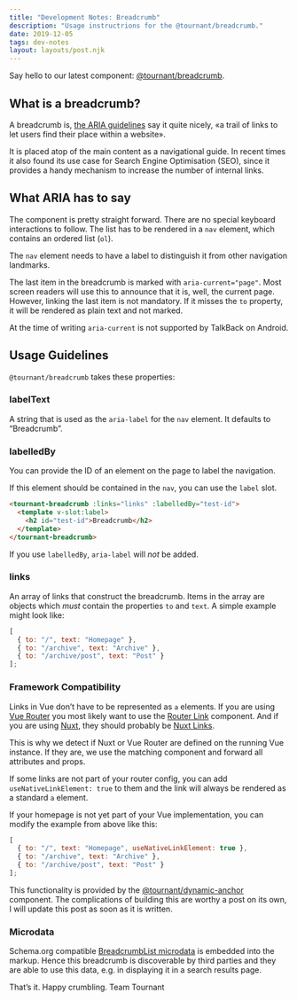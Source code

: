 ```yaml
---
title: "Development Notes: Breadcrumb"
description: "Usage instructrions for the @tournant/breadcrumb."
date: 2019-12-05
tags: dev-notes
layout: layouts/post.njk
---
```


Say hello to our latest component: [@tournant/breadcrumb](https://www.npmjs.com/package/@tournant/breadcrumb).

## What is a breadcrumb?

A breadcrumb is, [the ARIA guidelines](https://www.w3.org/TR/wai-aria-practices-1.1/#breadcrumb) say it quite nicely, «a trail of links to let users find their place within a website».

It is placed atop of the main content as a navigational guide. In recent times it also found its use case for Search Engine Optimisation (SEO), since it provides a handy mechanism to increase the number of internal links.

## What ARIA has to say

The component is pretty straight forward. There are no special keyboard interactions to follow. The list has to be rendered in a `nav` element, which contains an ordered list (`ol`).

The `nav` element needs to have a label to distinguish it from other navigation landmarks.

The last item in the breadcrumb is marked with `aria-current="page"`. Most screen readers will use this to announce that it is, well, the current page. However, linking the last item is not mandatory. If it misses the `to` property, it will be rendered as plain text and not marked.

At the time of writing `aria-current` is not supported by TalkBack on Android.

## Usage Guidelines

`@tournant/breadcrumb` takes these properties:

### labelText

A string that is used as the `aria-label` for the `nav` element. It defaults to “Breadcrumb”.

### labelledBy

You can provide the ID of an element on the page to label the navigation.

If this element should be contained in the `nav`, you can use the `label` slot.

```html
<tournant-breadcrumb :links="links" :labelledBy="test-id">
  <template v-slot:label>
    <h2 id="test-id">Breadcrumb</h2>
  </template>
</tournant-breadcrumb>
```

If you use `labelledBy`, `aria-label` will _not_ be added.

### links

An array of links that construct the breadcrumb. Items in the array are objects which _must_ contain the properties `to` and `text`. A simple example might look like:

```js
[
  { to: "/", text: "Homepage" },
  { to: "/archive", text: "Archive" },
  { to: "/archive/post", text: "Post" }
];
```

### Framework Compatibility

Links in Vue don’t have to be represented as `a` elements. If you are using [Vue Router](https://router.vuejs.org/) you most likely want to use the [Router Link](https://router.vuejs.org/api/#router-link-props) component. And if you are using [Nuxt](https://nuxtjs.org/), they should probably be [Nuxt Links](https://nuxtjs.org/api/components-nuxt-link/).

This is why we detect if Nuxt or Vue Router are defined on the running Vue instance. If they are, we use the matching component and forward all attributes and props.

If some links are not part of your router config, you can add `useNativeLinkElement: true` to them and the link will always be rendered as a standard `a` element.

If your homepage is not yet part of your Vue implementation, you can modify the example from above like this:

```js
[
  { to: "/", text: "Homepage", useNativeLinkElement: true },
  { to: "/archive", text: "Archive" },
  { to: "/archive/post", text: "Post" }
];
```

This functionality is provided by the [@tournant/dynamic-anchor](https://www.npmjs.com/package/@tournant/dynamic-anchor) component. The complications of building this are worthy a post on its own, I will update this post as soon as it is written.

### Microdata

Schema.org compatible [BreadcrumbList microdata](https://schema.org/BreadcrumbList) is embedded into the markup. Hence this breadcrumb is discoverable by third parties and they are able to use this data, e.g. in displaying it in a search results page.

That’s it. Happy crumbling.
Team Tournant
